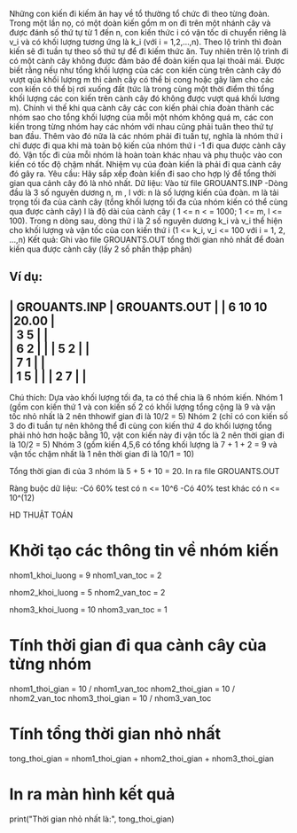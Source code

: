 Những con kiến đi kiếm ăn hay về tổ thường tổ chức đi theo từng đoàn. Trong một lần nọ, có một doàn kiến gồm m on đi trên một nhánh cây và được đánh số thứ tự từ 1 đến n,
con kiến thức i có vận tốc di chuyển riêng là v_i và có khối lượng tương ứng là k_i (với i = 1,2,...,n). 
Theo lộ trình thì đoàn kiến sẽ đi tuần tự theo số thứ tự để đi kiếm thức ăn. Tuy nhiên trên lộ trình đi có một cành cây không được đảm bảo để đoàn kiến qua lại thoải mái.
Được biết rằng nếu như tổng khối lượng của các con kiến cùng trên cành cây đó vượt qúa khối lượng m thì cành cây có thể bị cong hoặc gãy làm cho các con kiến có thể bị rơi xuống đất (tức là trong cùng một thời điểm thì tổng khối lượng các con kiến trên cành cây đó không được vượt quá khối lương m).
Chính vì thế khi qua cành cây các con kiến phải chia đoàn thành các nhóm sao cho tổng khối lượng của mỗi một nhóm không quá m, các con kiến trong từng nhóm hay các nhóm với nhau cũng phải tuân theo thứ tự ban đầu. Thêm vào đó nữa là các nhóm phải đi tuần tự, nghĩa là nhóm thứ i chỉ được đi qua khi mà toàn bộ kiến của nhóm thứ i -1 đi qua được cành cây đó. Vận tốc đi của mỗi nhóm là hoàn toàn khác nhau và phụ thuộc vào con kiến có tốc độ chậm nhất. Nhiệm vụ của đoàn kiến là phải đi qua cành cây đó gây ra.
Yêu cầu: Hãy sắp xếp đoàn kiến đi sao cho hợp lý để tổng thời gian qua cảnh cây đó là nhỏ nhất.
Dữ liệu: Vào từ file GROUANTS.INP
-Dòng đầu là 3 số nguyên dương n, m , l với:
n là số lượng kiến của đoàn.
m là tải trọng tối đa của cành cây (tổng khối lượng tối đa của nhóm kiến có thể cùng qua được cành cây)
l là độ dài của cành cây ( 1 <= n < = 1000; 1 <= m, l <= 100).
Trong  n dòng sau, dòng thứ i là 2 số nguyên dương k_i và v_i thể hiện cho khối lượng và vận tốc của con kiến thứ i (1 <= k_i, v_i <= 100 với i = 1, 2, ...,n)
Kết quả: Ghi vào file GROUANTS.OUT tổng thời gian nhỏ nhất để đoàn kiến qua được cành cây (lấy 2 số phần thập phân)

Ví dụ:
-----------------------------------------------
| GROUANTS.INP       | GROUANTS.OUT           |
| 6 10 10            |20.00                   |  
| 3 5                |                        |  
| 6 2                |                        | 
| 5 2                |                        |  
| 7 1                |                        |  
| 1 5                |                        |
| 2 7                |                        |  
-----------------------------------------------
Chú thích: 
Dựa vào khối lượng tối đa, ta có thể chia là 6 nhóm kiến.
Nhóm 1 (gồm con kiến thứ 1 và con kiến số 2 có khối lượng tổng cộng là 9 và vận tốc nhỏ nhất là 2 nên thhowif gian đi là 10/2 = 5)
Nhóm 2 (chỉ có con kiến số 3 do đi tuần tự nên không thể đi cùng con kiến thứ 4 do khối lượng tổng phải nhỏ hơn hoặc bằng 10, vật con kiến này đi vận tốc là 2 nên thời gian đi là 10/2 = 5)
Nhóm 3 (gồm kiến 4,5,6 có tổng khối lượng là 7 + 1 + 2 = 9 và vận tốc chậm nhất là 1 nên thời gian đi là 10/1 = 10)

Tổng thời gian đi của 3 nhóm là 5 + 5 + 10 = 20. In ra file GROUANTS.OUT

Ràng buộc dữ liệu:
-Có 60% test có n <= 10^6
-Có 40% test khác có n <= 10^(12)

HD THUẬT TOÁN
# Khởi tạo các thông tin về nhóm kiến
nhom1_khoi_luong = 9
nhom1_van_toc = 2

nhom2_khoi_luong = 5
nhom2_van_toc = 2

nhom3_khoi_luong = 10
nhom3_van_toc = 1

# Tính thời gian đi qua cành cây của từng nhóm
nhom1_thoi_gian = 10 / nhom1_van_toc
nhom2_thoi_gian = 10 / nhom2_van_toc
nhom3_thoi_gian = 10 / nhom3_van_toc

# Tính tổng thời gian nhỏ nhất
tong_thoi_gian = nhom1_thoi_gian + nhom2_thoi_gian + nhom3_thoi_gian

# In ra màn hình kết quả
print("Thời gian nhỏ nhất là:", tong_thoi_gian)
